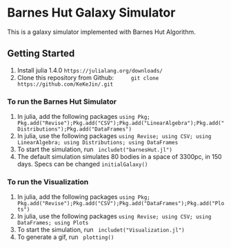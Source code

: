 # Barnes Hut Galaxy Simulator

This is a galaxy simulator implemented with Barnes Hut Algorithm.

## Getting Started

1. Install julia 1.4.0 ``` https://julialang.org/downloads/  ```
2. Clone this repository from Github: ```      git clone https://github.com/KeKeJin/.git ```

### To run the Barnes Hut Simulator
1. In julia, add the following packages ``` using Pkg; Pkg.add("Revise");Pkg.add("CSV");Pkg.add("LinearAlgebra");Pkg.add("Distributions");Pkg.add("DataFrames") ```
2. In julia, use the following packages ``` using Revise; using CSV; using LinearAlgebra; using Distributions; using DataFrames ```
3. To start the simulation, run ``` includet("barnesHut.jl")```
4. The default simulation simulates 80 bodies in a space of 3300pc, in 150 days. Specs can be changed  ``` initialGalaxy() ```

### To run the Visualization
1. In julia, add the following packages ``` using Pkg; Pkg.add("Revise");Pkg.add("CSV");Pkg.add("DataFrames");Pkg.add("Plots") ```
2. In julia, use the following packages ``` using Revise; using CSV; using DataFrames; using Plots ```
3. To start the simulation, run ``` includet("Visualization.jl")```
4. To generate a gif, run ``` plotting()```
